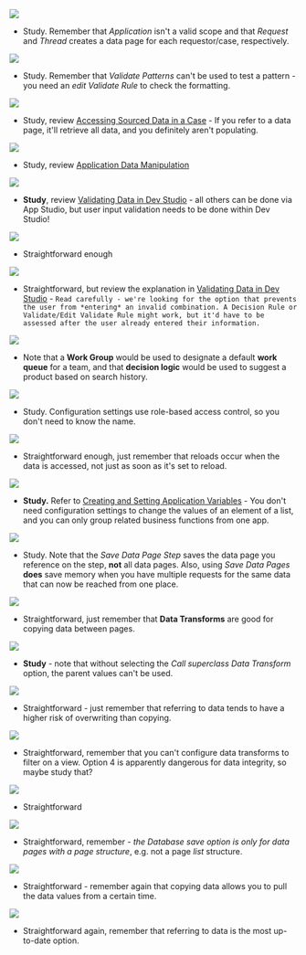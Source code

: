 ![](attachments/Pasted%20image%2020250619142219.png)
  - Study. Remember that *Application* isn't a valid scope and that *Request* and *Thread* creates a data page for each requestor/case, respectively. 

![](attachments/Pasted%20image%2020250619142638.png)
 - Study. Remember that *Validate Patterns* can't be used to test a pattern - you need an *edit Validate Rule* to check the formatting.

![](attachments/Pasted%20image%2020250619143047.png)
 - Study, review [Accessing Sourced Data in a Case](Accessing%20Sourced%20Data%20in%20a%20Case.md) - If you refer to a data page, it'll retrieve all data, and you definitely aren't populating.

![](attachments/Pasted%20image%2020250619143222.png)
 - Study, review [Application Data Manipulation](../Low-Code%20App%20Builder%20Extended/Application%20Data%20Manipulation.md) 

![](attachments/Pasted%20image%2020250619143532.png)
 - **Study**, review [Validating Data in Dev Studio](Validating%20Data%20in%20Dev%20Studio.md) - all others can be done via App Studio, but user input validation needs to be done within Dev Studio!

![](attachments/Pasted%20image%2020250619143752.png)
 - Straightforward enough

![](attachments/Pasted%20image%2020250619143835.png)
 - Straightforward, but review the explanation in [Validating Data in Dev Studio](Validating%20Data%20in%20Dev%20Studio.md) - `Read carefully - we're looking for the option that prevents the user from *entering* an invalid combination. A Decision Rule or Validate/Edit Validate Rule might work, but it'd have to be assessed after the user already entered their information.`

![](attachments/Pasted%20image%2020250619144324.png)
 - Note that a **Work Group** would be used to designate a default **work queue** for a team, and that **decision logic** would be used to suggest a product based on search history.

![](attachments/Pasted%20image%2020250619144617.png)
 - Study. Configuration settings use role-based access control, so you don't need to know the name.

![](attachments/Pasted%20image%2020250619144951.png)
 - Straightforward enough, just remember that reloads occur when the data is accessed, not just as soon as it's set to reload.

![](attachments/Pasted%20image%2020250619145401.png)
 - **Study.** Refer to [Creating and Setting Application Variables](Creating%20and%20Setting%20Application%20Variables.md) - You don't need configuration settings to change the values of an element of a list, and you can only group related business functions from one app.

![](attachments/Pasted%20image%2020250619145657.png)
 - Study. Note that the *Save Data Page Step* saves the data page you reference on the step, **not** all data pages. Also, using *Save Data Pages* **does** save memory when you have multiple requests for the same data that can now be reached from one place.

![](attachments/Pasted%20image%2020250619145728.png)
 - Straightforward, just remember that **Data Transforms** are good for copying data between pages.

![](attachments/Pasted%20image%2020250619150447.png)
 - **Study** - note that without selecting the *Call superclass Data Transform* option, the parent values can't be used.

![](attachments/Pasted%20image%2020250619150620.png)
 - Straightforward - just remember that referring to data tends to have a higher risk of overwriting than copying.

![](attachments/Pasted%20image%2020250619151048.png)
 - Straightforward, remember that you can't configure data transforms to filter on a view. Option 4 is apparently dangerous for data integrity, so maybe study that?

![](attachments/Pasted%20image%2020250619151308.png)
 - Straightforward

![](attachments/Pasted%20image%2020250619151353.png)
 - Straightforward, remember - *the Database save option is only for data pages with a page structure*, e.g. not a page *list* structure.

![](attachments/Pasted%20image%2020250619151702.png)
 - Straightforward - remember again that copying data allows you to pull the data values from a certain time.

![](attachments/Pasted%20image%2020250619151756.png)
 - Straightforward again, remember that referring to data is the most up-to-date option.